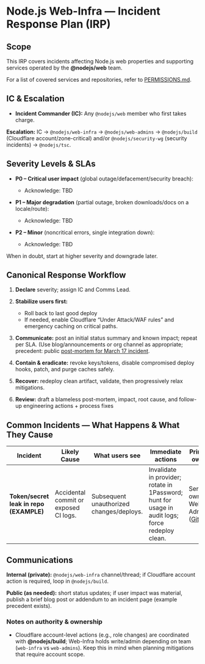 # Node.js Web-Infra — Incident Response Plan (IRP)

## Scope

This IRP covers incidents affecting Node.js web properties and supporting services operated by the **@nodejs/web** team.

For a list of covered services and repositories, refer to [PERMISSIONS.md](./PERMISSIONS.md).

## IC & Escalation

* **Incident Commander (IC):** Any `@nodejs/web` member who first takes charge.

**Escalation:**
 IC → `@nodejs/web-infra` → `@nodejs/web-admins` → `@nodejs/build` (Cloudflare account/zone-critical) and/or `@nodejs/security-wg` (security incidents) -> `@nodejs/tsc`.

## Severity Levels & SLAs

* **P0 – Critical user impact** (global outage/defacement/security breach):

  * Acknowledge: TBD

* **P1 – Major degradation** (partial outage, broken downloads/docs on a locale/route):

  * Acknowledge: TBD

* **P2 – Minor** (noncritical errors, single integration down):

  * Acknowledge: TBD

When in doubt, start at higher severity and downgrade later.

## Canonical Response Workflow

1. **Declare** severity; assign IC and Comms Lead.

2. **Stabilize users first:**
   * Roll back to last good deploy
   * If needed, enable Cloudflare “Under Attack/WAF rules” and emergency caching on critical paths.

3. **Communicate:** post an initial status summary and known impact; repeat per SLA. (Use blog/announcements or org channel as appropriate; precedent: public [post-mortem for March 17 incident](https://nodejs.org/en/blog/announcements/node-js-march-17-incident).

4. **Contain & eradicate:** revoke keys/tokens, disable compromised deploy hooks, patch, and purge caches safely.

5. **Recover:** redeploy clean artifact, validate, then progressively relax mitigations.

6. **Review:** draft a blameless post-mortem, impact, root cause, and follow-up engineering actions \+ process fixes

## Common Incidents — What Happens & What They Cause

| Incident | Likely Cause | What users see | Immediate actions | Primary owner |
| ----- | ----- | ----- | ----- | ----- |
| **Token/secret leak in repo (EXAMPLE)** | Accidental commit or exposed CI logs. | Subsequent unauthorized changes/deploys. | Invalidate in provider; rotate in 1Password; hunt for usage in audit logs; force redeploy clean. | Service owner + Web-Admins. ([GitHub](https://raw.githubusercontent.com/nodejs/web-team/1cc6db145256efaaa5d11684249361139dff602c/PERMISSIONS.md)) |

## Communications

**Internal (private):** `@nodejs/web-infra` channel/thread; if Cloudflare account action is required, loop in `@nodejs/build`. 

**Public (as needed):** short status updates; if user impact was material, publish a brief blog post or addendum to an incident page (example precedent exists).

### Notes on authority & ownership

* Cloudflare account-level actions (e.g., role changes) are coordinated with **@nodejs/build**; Web-Infra holds write/admin depending on team (`web-infra` vs `web-admins`). Keep this in mind when planning mitigations that require account scope. 
